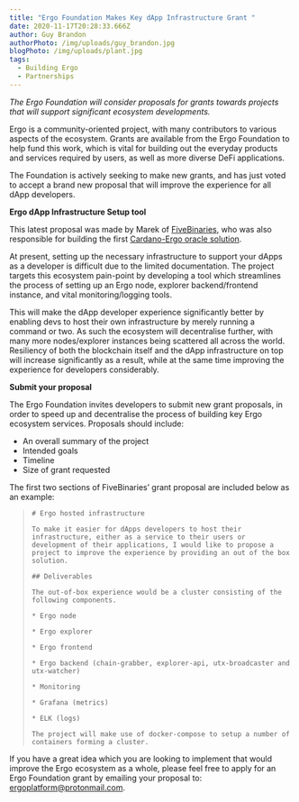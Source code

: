 ```yaml
---
title: "Ergo Foundation Makes Key dApp Infrastructure Grant "
date: 2020-11-17T20:28:33.666Z
author: Guy Brandon
authorPhoto: /img/uploads/guy_brandon.jpg
blogPhoto: /img/uploads/plant.jpg
tags:
  - Building Ergo
  - Partnerships
---
```

<!--StartFragment-->

*The Ergo Foundation will consider proposals for grants towards projects that will support significant ecosystem developments.*

Ergo is a community-oriented project, with many contributors to various aspects of the ecosystem. Grants are available from the Ergo Foundation to help fund this work, which is vital for building out the everyday products and services required by users, as well as more diverse DeFi applications. 

The Foundation is actively seeking to make new grants, and has just voted to accept a brand new proposal that will improve the experience for all dApp developers.

**Ergo dApp Infrastructure Setup tool**

This latest proposal was made by Marek of [FiveBinaries](https://www.fivebinaries.com/), who was also responsible for building the first [Cardano-Ergo oracle solution](https://ergoplatform.org/en/blog/2020-11-09-first-steps-towards-interoperability-with-cardano-oracles/).

At present, setting up the necessary infrastructure to support your dApps as a developer is difficult due to the limited documentation. The project targets this ecosystem pain-point by developing a tool which streamlines the process of setting up an Ergo node, explorer backend/frontend instance, and vital monitoring/logging tools. 

This will make the dApp developer experience significantly better by enabling devs to host their own infrastructure by merely running a command or two. As such the ecosystem will decentralise further, with many more nodes/explorer instances being scattered all across the world. Resiliency of both the blockchain itself and the dApp infrastructure on top will increase significantly as a result, while at the same time improving the experience for developers considerably.

**Submit your proposal**

The Ergo Foundation invites developers to submit new grant proposals, in order to speed up and decentralise the process of building key Ergo ecosystem services. Proposals should include:

* An overall summary of the project
* Intended goals
* Timeline
* Size of grant requested

The first two sections of FiveBinaries’ grant proposal are included below as an example:

> ```
> # Ergo hosted infrastructure
>
> To make it easier for dApps developers to host their infrastructure, either as a service to their users or development of their applications, I would like to propose a project to improve the experience by providing an out of the box solution.  
>
> ## Deliverables
>
> The out-of-box experience would be a cluster consisting of the following components.
>
> * Ergo node
>
> * Ergo explorer
>
> * Ergo frontend
>
> * Ergo backend (chain-grabber, explorer-api, utx-broadcaster and utx-watcher)
>
> * Monitoring
>
> * Grafana (metrics)
>
> * ELK (logs)
>
> The project will make use of docker-compose to setup a number of containers forming a cluster.
> ```

If you have a great idea which you are looking to implement that would improve the Ergo ecosystem as a whole, please feel free to apply for an Ergo Foundation grant by emailing your proposal to: [ergoplatform@protonmail.com](mailto:ergoplatform@protonmail.com).

<!--EndFragment-->